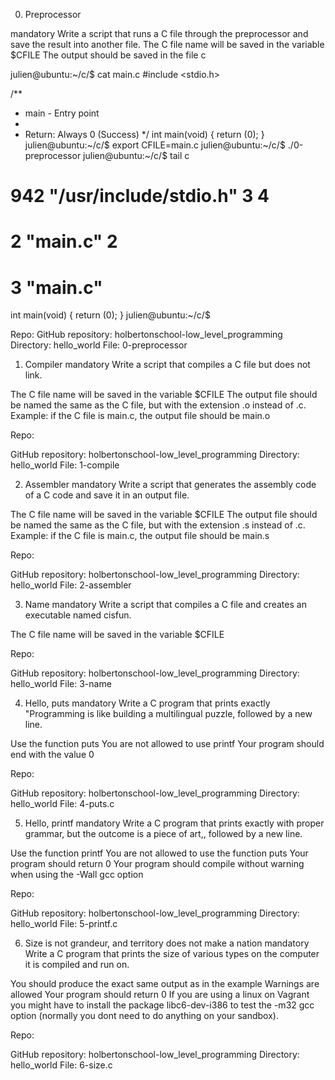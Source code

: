 0. Preprocessor

mandatory
Write a script that runs a C file through the preprocessor and save the result into another file.
The C file name will be saved in the variable $CFILE
The output should be saved in the file c

julien@ubuntu:~/c/$ cat main.c 
#include <stdio.h>

/**
 * main - Entry point
 *
 * Return: Always 0 (Success)
 */
int main(void)
{
    return (0);
}
julien@ubuntu:~/c/$ export CFILE=main.c
julien@ubuntu:~/c/$ ./0-preprocessor 
julien@ubuntu:~/c/$ tail c
# 942 "/usr/include/stdio.h" 3 4

# 2 "main.c" 2


# 3 "main.c"
int main(void)
{
 return (0);
}
julien@ubuntu:~/c/$

Repo:
GitHub repository: holbertonschool-low_level_programming
Directory: hello_world
File: 0-preprocessor

1. Compiler
mandatory
Write a script that compiles a C file but does not link.

The C file name will be saved in the variable $CFILE
The output file should be named the same as the C file, but with the extension .o instead of .c.
Example: if the C file is main.c, the output file should be main.o

Repo:

GitHub repository: holbertonschool-low_level_programming
Directory: hello_world
File: 1-compile 

2. Assembler
mandatory
Write a script that generates the assembly code of a C code and save it in an output file.

The C file name will be saved in the variable $CFILE
The output file should be named the same as the C file, but with the extension .s instead of .c.
Example: if the C file is main.c, the output file should be main.s

Repo:

GitHub repository: holbertonschool-low_level_programming
Directory: hello_world
File: 2-assembler

3. Name
mandatory
Write a script that compiles a C file and creates an executable named cisfun.

The C file name will be saved in the variable $CFILE

Repo:

GitHub repository: holbertonschool-low_level_programming
Directory: hello_world
File: 3-name

4. Hello, puts
mandatory
Write a C program that prints exactly "Programming is like building a multilingual puzzle, followed by a new line.

Use the function puts
You are not allowed to use printf
Your program should end with the value 0

Repo:

GitHub repository: holbertonschool-low_level_programming
Directory: hello_world
File: 4-puts.c

5. Hello, printf
mandatory
Write a C program that prints exactly with proper grammar, but the outcome is a piece of art,, followed by a new line.

Use the function printf
You are not allowed to use the function puts
Your program should return 0
Your program should compile without warning when using the -Wall gcc option

Repo:

GitHub repository: holbertonschool-low_level_programming
Directory: hello_world
File: 5-printf.c

6. Size is not grandeur, and territory does not make a nation
mandatory
Write a C program that prints the size of various types on the computer it is compiled and run on.

You should produce the exact same output as in the example
Warnings are allowed
Your program should return 0
If you are using a linux on Vagrant you might have to install the package libc6-dev-i386 to test the -m32 gcc option (normally you dont need to do anything on your sandbox).

Repo:

GitHub repository: holbertonschool-low_level_programming
Directory: hello_world
File: 6-size.c


